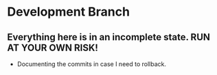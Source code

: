 # Development Branch

## Everything here is in an incomplete state. RUN AT YOUR OWN RISK!


- Documenting the commits in case I need to rollback.
